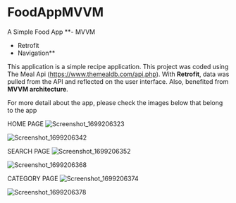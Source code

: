 # FoodAppMVVM
A Simple Food App
**- MVVM
- Retrofit
- Navigation**


This application is a simple recipe application.
This project was coded using The Meal Api (https://www.themealdb.com/api.php). With **Retrofit**, data was pulled from the API and reflected on the user interface. Also, benefited from **MVVM architecture**.

For more detail about the app, please check the images below that belong to the app

HOME PAGE
![Screenshot_1699206323](https://github.com/humeyradogus/FoodAppMVVM/assets/75491382/8d106c1a-6b6f-4898-9df8-748376a2f681)

![Screenshot_1699206342](https://github.com/humeyradogus/FoodAppMVVM/assets/75491382/504d1e01-8c86-4c4a-bc79-5a6b66650757)

SEARCH PAGE
![Screenshot_1699206352](https://github.com/humeyradogus/FoodAppMVVM/assets/75491382/ed762eb6-c735-4a84-85f8-db406e3b7339)

![Screenshot_1699206368](https://github.com/humeyradogus/FoodAppMVVM/assets/75491382/9de49ce1-7734-4156-901c-91d00fbac901)

CATEGORY PAGE
![Screenshot_1699206374](https://github.com/humeyradogus/FoodAppMVVM/assets/75491382/f29344cc-4c9a-4fc3-8b72-78128832dc31)

![Screenshot_1699206378](https://github.com/humeyradogus/FoodAppMVVM/assets/75491382/3e03051c-a0a6-4b13-ba52-4fb21409d738)

